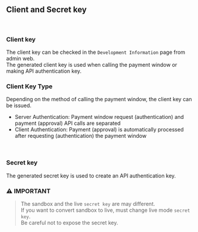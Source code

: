 ## Client and Secret key

<br>

### Client key
The client key can be checked in the `Development Information` page from admin web.  
The generated client key is used when calling the payment window or making API authentication key.  

### Client Key Type
Depending on the method of calling the payment window, the client key can be issued.  

- Server Authentication: Payment window request (authentication) and payment (approval) API calls are separated
- Client Authentication: Payment (approval) is automatically processed after requesting (authentication) the payment window

<br>

### Secret key
The generated secret key is used to create an API authentication key.

### ⚠️ IMPORTANT
> The sandbox and the live `secret key` are may different.  
> If you want to convert sandbox to live, must change live mode `secret key`.  
> Be careful not to expose the secret key.  
